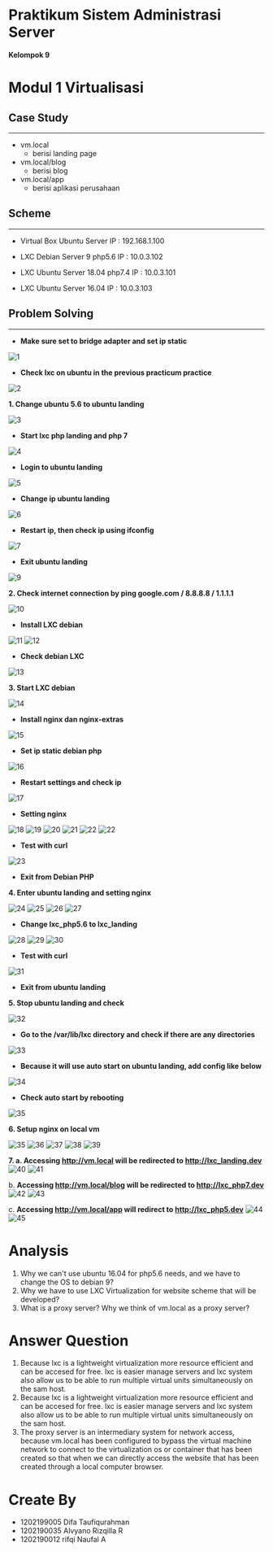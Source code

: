 # Praktikum Sistem Administrasi Server

**Kelompok 9**
# Modul 1 Virtualisasi

## Case Study
---
- vm.local
  - berisi landing page
- vm.local/blog
  - berisi blog
- vm.local/app
  - berisi aplikasi perusahaan

## Scheme
---
- Virtual Box Ubuntu Server IP : 192.168.1.100

- LXC Debian Server 9 php5.6 IP : 10.0.3.102

- LXC Ubuntu Server 18.04 php7.4 IP : 10.0.3.101

- LXC Ubuntu Server 16.04 IP : 10.0.3.103

## Problem Solving
---
- **Make sure set to bridge adapter and set ip static**

![1](https://user-images.githubusercontent.com/80197844/138592804-fee25f34-a18f-4ca9-bba2-2d0fc034a57e.png)

- **Check lxc on ubuntu in the previous practicum practice**

![2](https://user-images.githubusercontent.com/80197844/138593056-2167ed34-44d7-449b-b336-8f1514d53efa.png)

**1. Change ubuntu 5.6 to ubuntu landing**

![3](https://user-images.githubusercontent.com/80197844/138593617-06001710-9c9b-429a-a799-eb99f5d939c2.png)

- **Start lxc php landing and php 7**

![4](https://user-images.githubusercontent.com/80197844/138594052-b4c162d8-dd1a-4de1-bb2f-8437545e1c17.png)

- **Login to ubuntu landing**

![5](https://user-images.githubusercontent.com/80197844/138594072-a043f239-6127-42b0-9ccc-bf934f6a71d6.png)

- **Change ip ubuntu landing**

![6](https://user-images.githubusercontent.com/80197844/138594123-460a504a-9007-44d4-b3c8-cafb5917e00b.png)

- **Restart ip, then check ip using ifconfig**

![7](https://user-images.githubusercontent.com/80197844/138594167-6efca5d3-c8d4-41ed-8067-dc96b7cb19a6.png)

- **Exit ubuntu landing**

![9](https://user-images.githubusercontent.com/80197844/138594251-b342ef8d-d6d9-4958-8e96-c90b8dedebd4.png)

**2. Check internet connection by ping google.com / 8.8.8.8 / 1.1.1.1**

![10](https://user-images.githubusercontent.com/80197844/138594474-2de9fe63-8012-4d45-87e0-eebb2f33b46f.png)

- **Install LXC debian**

![11](https://user-images.githubusercontent.com/80197844/138594504-ceb3c85e-8b8a-437a-bc10-b93286df210a.png)
![12](https://user-images.githubusercontent.com/80197844/138594507-55ed8d36-0c65-4bc7-9a47-16af7c4341be.png)

- **Check debian LXC**

![13](https://user-images.githubusercontent.com/80197844/138594596-f9e6f681-1d67-4b60-901c-8f1ed5882e56.png)

**3. Start LXC debian**

![14](https://user-images.githubusercontent.com/80197844/138594642-a8ade8a8-f0cb-4a7b-8eae-966ba413d0f1.png)

- **Install nginx dan nginx-extras**

![15](https://user-images.githubusercontent.com/80197844/138594688-f407c07d-6bb5-4339-9c90-e0298fa214cb.png)

- **Set ip static debian php**

![16](https://user-images.githubusercontent.com/80197844/138594713-2735ab8d-326e-4342-860b-01d008e7c606.png)

- **Restart settings and check ip**

![17](https://user-images.githubusercontent.com/80197844/138594745-3e95b26d-57e6-498a-b79d-3cfb3981123f.png)

- **Setting nginx**

![18](https://user-images.githubusercontent.com/80197844/138594779-09c4ee98-18cc-4948-b80b-2828b1da9d4c.png)
![19](https://user-images.githubusercontent.com/80197844/138594801-17aeddb4-2406-407a-9c09-944fd28e0c44.png)
![20](https://user-images.githubusercontent.com/80197844/138594924-99997aa8-e8c2-45d7-8317-f01be0fccb9e.png)
![21](https://user-images.githubusercontent.com/80197844/138594928-2f6857d6-7e1b-472d-a525-8be97720a7dd.png)
![22](https://user-images.githubusercontent.com/80197844/138594933-67e1e583-fc6e-4c61-b484-a8100c464e4f.png)
![22](https://user-images.githubusercontent.com/80197844/138594941-306011bd-94ee-4d5b-b0a7-8ae051f259b7.png)

- **Test with curl**

![23](https://user-images.githubusercontent.com/80197844/138595011-3c8b12e6-bf5a-4a7b-92c7-a11b7e7a006a.png)
- **Exit from Debian PHP**

**4. Enter ubuntu landing and setting nginx**

![24](https://user-images.githubusercontent.com/80197844/138595085-fa18df8b-e66c-4413-9dfc-0ad1c8a89dd0.png)
![25](https://user-images.githubusercontent.com/80197844/138595110-3db17013-c91a-4f4c-9a6c-d644b8ca7860.png)
![26](https://user-images.githubusercontent.com/80197844/138595113-1ec33a82-eda5-4942-a392-383b75205240.png)
![27](https://user-images.githubusercontent.com/80197844/138595117-3dbecab9-378f-4334-bb81-bb63607a7788.png)

- **Change lxc_php5.6 to lxc_landing**

![28](https://user-images.githubusercontent.com/80197844/138595218-ff07cdf9-4c83-4174-9630-a33e919f3ef6.png)
![29](https://user-images.githubusercontent.com/80197844/138595223-810098e2-0500-4c50-bbb3-8275a700c667.png)
![30](https://user-images.githubusercontent.com/80197844/138595242-db301887-0555-4ab3-b3c1-93eaace3601e.png)

- **Test with curl**

![31](https://user-images.githubusercontent.com/80197844/138595258-d9fd7056-38b8-4a7a-af92-31c4fe896f38.png)
- **Exit from ubuntu landing**

**5. Stop ubuntu landing and check**

![32](https://user-images.githubusercontent.com/80197844/138595306-ff3602d9-1da5-4c84-b3ba-c13d16f50144.png)

- **Go to the /var/lib/lxc directory and check if there are any directories**

![33](https://user-images.githubusercontent.com/80197844/138595336-2a5606d7-a763-4d04-b6b6-71c6cf424fcb.png)

- **Because it will use auto start on ubuntu landing, add config like below**

![34](https://user-images.githubusercontent.com/80197844/138595400-ad7336ea-e210-49b1-8c95-abad30b45577.png)

- **Check auto start by rebooting**

![35](https://user-images.githubusercontent.com/80197844/138595456-ead51e7a-a373-4e3e-85aa-ce67f277cc4f.png)

**6. Setup nginx on local vm**

![35](https://user-images.githubusercontent.com/80197844/138595682-ad97ac69-3d4c-4763-bbdc-37d4b6834a51.png)
![36](https://user-images.githubusercontent.com/80197844/138595699-5665ba56-fc60-43b5-83df-23732bb9ad26.png)
![37](https://user-images.githubusercontent.com/80197844/138595700-046eaf93-4f86-4676-bce6-04b10c7356c4.png)
![38](https://user-images.githubusercontent.com/80197844/138595702-d4ee5e8a-44b8-4f57-bd63-7ef01930534a.png)
![39](https://user-images.githubusercontent.com/80197844/138595705-0a1b71db-268b-4f64-a52d-bf9759a85f12.png)

**7. a. Accessing http://vm.local will be redirected to http://lxc_landing.dev** 
![40](https://user-images.githubusercontent.com/80197844/138595710-1ac197c5-8a17-4762-9c72-eb0f45648516.png)
![41](https://user-images.githubusercontent.com/80197844/138595714-5ae8a473-ae94-47fa-8218-aa478c312e97.png)

b. **Accessing http://vm.local/blog will be redirected to http://lxc_php7.dev**
![42](https://user-images.githubusercontent.com/80197844/138595718-8eecfd96-cef7-4a8d-b1f1-75bb45121210.png)
![43](https://user-images.githubusercontent.com/80197844/138595721-58e13f4b-2d68-4df2-824c-d3622ecb006a.png)

c. **Accessing http://vm.local/app will redirect to http://lxc_php5.dev**
![44](https://user-images.githubusercontent.com/80197844/138595724-c3478b05-7929-447f-8e56-001f8b774ec3.png)
![45](https://user-images.githubusercontent.com/80197844/138595727-9ce73154-0eca-4ddf-b650-5bd227852c54.png)

# **Analysis**
1. Why we can't use ubuntu 16.04 for php5.6 needs, and we have to change the OS to debian 9?
2. Why we have to use LXC Virtualization for website scheme that will be developed?
3. What is a proxy server? Why we think of vm.local as a proxy server?

# **Answer Question**
1. Because lxc is a lightweight virtualization more resource efficient and can be accesed for free. lxc is easier manage servers and lxc system also allow us to be able to run multiple virtual units simultaneously on the sam host.
2. Because lxc is a lightweight virtualization more resource efficient and can be accesed for free. lxc is easier manage servers and lxc system also allow us to be able to run multiple virtual units simultaneously on the sam host.
3. The proxy server is an intermediary system for network access, because vm.local has been configured to bypass the virtual machine network to connect to the virtualization os or container that has been created so that when we can directly access the website that has been created through a local computer browser.

# Create By 
- 1202199005  Difa Taufiqurahman
- 1202190035  Alvyano Rizqilla R
- 1202190012  rifqi Naufal A
